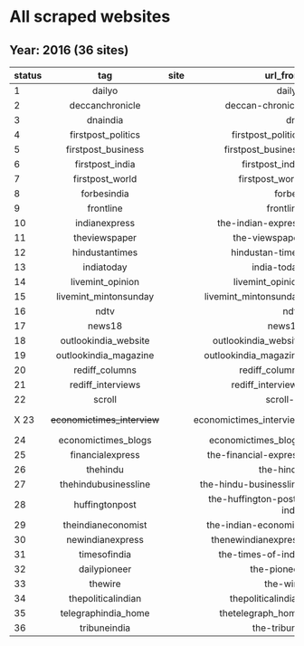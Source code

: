 All scraped websites
=====

Year: 2016 (36 sites)
------------


| status | tag                     | site | url_from                  | event                | note |
| -------|:-----------------------:| ----:|--------------------------:|---------------------:|-----:|
|   1     | dailyo                  |      | dailyo                    |                      |      |
|   2     | deccanchronicle         |      | deccan-chronicle          |                      |      |
|   3     | dnaindia                |      | dna                       |                      |      |
|   4     | firstpost_politics      |      | firstpost_politics        |                      |      |
|   5     | firstpost_business      |      | firstpost_business        |                      |      |
|   6     | firstpost_india         |      | firstpost_india           |                      |      |
|   7     | firstpost_world         |      | firstpost_world           |                      |      |
|   8     | forbesindia             |      | forbes                    |                      |      |
|   9     | frontline               |      | frontline                 |                      |      |
|   10     | indianexpress           |      | the-indian-express        |                      |      |
|   11     | theviewspaper           |      | the-viewspaper            |                      |      |
|   12     | hindustantimes          |      | hindustan-times           |                      |      |
|   13     | indiatoday              |      | india-today               |                      |      |
|   14     | livemint_opinion        |      | livemint_opinion          |                      |      |
|   15     | livemint_mintonsunday   |      | livemint_mintonsunday     |                      |      |
|   16     | ndtv                    |      | ndtv                      |                      |      |
|   17     | news18                  |      | news18                    |                      |      |
|   18     | outlookindia_website    |      | outlookindia_website      |                      |      |
|   19     | outlookindia_magazine   |      | outlookindia_magazine     |                      |      |
|   20     | rediff_columns          |      | rediff_columns            |                      |      |
|   21     | rediff_interviews       |      | rediff_interviews         |                      |      |
|   22     | scroll                  |      | scroll-in                 |                      |      |
| X 23     | ~~economictimes_interview~~ |      | economictimes_interview   | 28/03/2017:(removed) |      |
|   24     | economictimes_blogs     |      | economictimes_blogs       |                      |      |
|   25     | financialexpress        |      | the-financial-express     |                      |      |
|   26     | thehindu                |      | the-hindu                 |                      |      |
|   27     | thehindubusinessline    |      | the-hindu-businessline    |                      |      |
|   28     | huffingtonpost          |      | the-huffington-post-india |                      |      |
|   29     | theindianeconomist      |      | the-indian-economist      |                      |      |
|   30     | newindianexpress        |      | thenewindianexpress       |                      |      |
|   31     | timesofindia            |      | the-times-of-india        |                      |      |
|   32     | dailypioneer            |      | the-pioneer               |                      |      |
|   33     | thewire                 |      | the-wire                  |                      |      |
|   34     | thepoliticalindian      |      | thepoliticalindian        |                      |      |
|   35     | telegraphindia_home     |      | thetelegraph_home         |                      |      |
|   36     | tribuneindia            |      | the-tribune               |                      |      |




